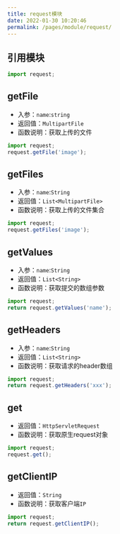```yaml
---
title: request模块
date: 2022-01-30 10:20:46
permalink: /pages/module/request/
---
```


## 引用模块
```javascript
import request;
```
## getFile
- 入参：`name`:`string`
- 返回值：`MultipartFile`
- 函数说明：获取上传的文件
```javascript
import request;
request.getFile('image'); 
```

## getFiles
- 入参：`name`:`String`
- 返回值：`List<MultipartFile>`
- 函数说明：获取上传的文件集合
```javascript
import request;
request.getFiles('image'); 
```

## getValues
- 入参：`name`:`String`
- 返回值：`List<String>`
- 函数说明：获取提交的数组参数
```javascript
import request;
return request.getValues('name');
```

## getHeaders
- 入参：`name`:`String`
- 返回值：`List<String>`
- 函数说明：获取请求的header数组
```javascript
import request;
return request.getHeaders('xxx');
```

## get
- 返回值：`HttpServletRequest`
- 函数说明：获取原生request对象
```javascript
import request;
request.get();
```

## getClientIP
- 返回值：`String`
- 函数说明：获取客户端`IP`
```javascript
import request;
return request.getClientIP(); 
```
